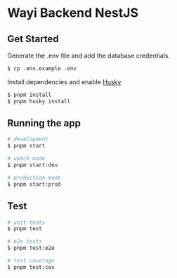 # Wayi Backend NestJS

## Get Started

Generate the .env file and add the database credentials.

```bash
$ cp .env.example .env
```

Install dependencies and enable [Husky](https://typicode.github.io/husky/).

```bash
$ pnpm install
$ pnpm husky install
```

## Running the app

```bash
# development
$ pnpm start

# watch mode
$ pnpm start:dev

# production mode
$ pnpm start:prod
```

## Test

```bash
# unit tests
$ pnpm test

# e2e tests
$ pnpm test:e2e

# test coverage
$ pnpm test:cov
```
